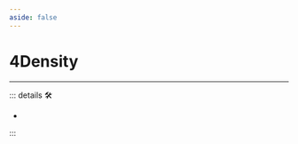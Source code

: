 ```yaml
---
aside: false
---
```

# 4Density

---

<!-- =================================================== -->
<!-- =================================================== -->
<!-- =================================================== -->
<!-- =================================================== -->
<!-- =================================================== -->
::: details 🛠

-

:::
